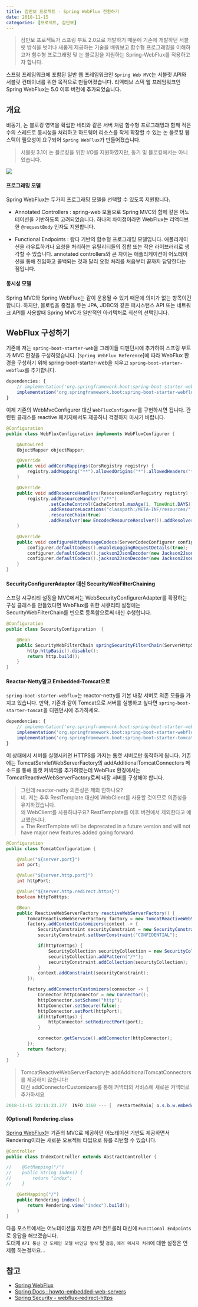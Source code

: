 ```yaml
---
title: 잠만보 프로젝트 - Spring WebFlux 전환하기
date: 2018-11-15
categories: [프로젝트, 잠만보]
---
```


> 잠만보 프로젝트가 스프링 부트 2.0으로 개발하기 때문에 기존에 개발하던 서블릿 방식을 벗어나 새롭게 제공하는 기술을 배워보고 함수형 프로그래밍을 이해하고자 함수형 프로그래밍 및 논 블로킹을 지원하는 Spring-WebFlux를 적용하고자 합니다.  

스프링 프레임워크에 포함된 일반 웹 프레임워크인 `Spring Web MVC`는 서블릿 API와 서블릿 컨테이너를 위한 목적으로 만들어졌습니다. 리액티브 스택 웹 프레임워크인 Spring WebFlux는 5.0 이후 버전에 추가되었습니다.  

## 개요  
비동기, 논 블로킹 영역을 확립한 네티와 같은 서버 처럼 함수형 프로그래밍과 함께 적은 수의 스레드로 동시성을 처리하고 하드웨어 리소스를 작게 확장할 수 있는 논 블로킹 웹 스택이 필요성이 요구되어 `Spring WebFlux`가 만들어졌습니다.  

> 서블릿 3.1이 논 블로킹을 위한 I/O를 지원하였지만, 동기 및 블로킹에서는 아니었습니다.  

![](https://spring.io/img/homepage/diagram-boot-reactor.svg)  

#### 프로그래밍 모델  
Spring WebFlux는 두가지 프로그래밍 모델을 선택할 수 있도록 지원합니다.  

- Annotated Controllers : spring-web 모듈으로 Spring MVC와 함께 같은 어노테이션을 기반하도록 고려되었습니다. 하나의 차이점이라면 WebFlux는 리액티브한 `@requestBody` 인자도 지원합니다.  

- Functional Endpoints : 람다 기반의 함수형 프로그래밍 모델입니다. 애플리케이션을 라우트하거나 요청을 처리하는 유틸리티들의 집합 또는 작은 라이브러리로 생각할 수 있습니다. annotated controllers와 큰 차이는 애플리케이션이 어노테이션을 통해 진입하고 콜백되는 것과 달리 요청 처리를 처음부터 끝까지 담당한다는 점입니다.  

#### 동시성 모델  
Spring MVC와 Spring WebFlux는 같이 운용될 수 있기 때문에 의미가 없는 항목이긴 합니다. 하지만, 블로킹을 중점을 두는 JPA, JDBC와 같은 퍼시스턴스 API 또는 네트워크 API를 사용할때 Spring MVC가 일반적인 아키텍처로 최선의 선택입니다.

## WebFlux 구성하기  
기존에 저는 `spring-boot-starter-web`을 그레이들 디펜던시에 추가하여 스프링 부트가 MVC 환경을 구성하였습니다. [`Spring WebFlux Reference`]에 따라 WebFlux 환경을 구성하기 위해 spring-boot-starter-web을 지우고 `spring-boot-starter-webflux`를 추가합니다.  

```js
dependencies: {
    // implementation('org.springframework.boot:spring-boot-starter-web')
    implementation('org.springframework.boot:spring-boot-starter-webflux')
}
```

이제 기존의 WebMvcConfigurer 대신 `WebFluxConfigurer`를 구현하시면 됩니다. 관련된 클래스를 reactive 패키지에서도 제공하니 걱정하지 마시기 바랍니다.  

```java  
@Configuration
public class WebFluxConfiguration implements WebFluxConfigurer {

    @Autowired
    ObjectMapper objectMapper;

    @Override
    public void addCorsMappings(CorsRegistry registry) {
        registry.addMapping("**").allowedOrigins("*").allowedHeaders("*").allowedMethods("*");
    }

    @Override
    public void addResourceHandlers(ResourceHandlerRegistry registry) {
        registry.addResourceHandler("/**")
                .setCacheControl(CacheControl.maxAge(1, TimeUnit.DAYS))
                .addResourceLocations("classpath:/META-INF/resources/", "classpath:/resources/", "classpath:/static/")
                .resourceChain(true)
                .addResolver(new EncodedResourceResolver()).addResolver(new PathResourceResolver());
    }

    @Override
    public void configureHttpMessageCodecs(ServerCodecConfigurer configurer) {
        configurer.defaultCodecs().enableLoggingRequestDetails(true);
        configurer.defaultCodecs().jackson2JsonEncoder(new Jackson2JsonEncoder(objectMapper));
        configurer.defaultCodecs().jackson2JsonDecoder(new Jackson2JsonDecoder(objectMapper));
    }
}
```

#### SecurityConfigurerAdaptor 대신 SecurityWebFilterChaining  
스프링 시큐리티 설정을 MVC에서는 WebSecurityConfigurerAdapter를 확장하는 구성 클래스를 만들었다면 WebFlux를 위한 시큐리티 설정에는 SecurityWebFilterChain를 빈으로 등록함으로써 대신 수행합니다.  

```java  
@Configuration
public class SecurityConfiguration  {

    @Bean
    public SecurityWebFilterChain springSecurityFilterChain(ServerHttpSecurity http) {
        http.httpBasic().disable();
        return http.build();
    }
}
```

#### Reactor-Netty말고 Embedded-Tomcat으로  
`spring-boot-starter-webflux`는 reactor-netty를 기본 내장 서버로 의존 모듈을 가지고 있습니다. 만약, 기존과 같이 Tomcat으로 서버를 실행하고 싶다면 `spring-boot-starter-tomcat`을 디펜던시에 추가하세요.  

```js  
dependencies: {
    // implementation('org.springframework.boot:spring-boot-starter-web')
    implementation('org.springframework.boot:spring-boot-starter-webflux')
    implementation('org.springframework.boot:spring-boot-starter-tomcat')
}
```

이 상태에서 서버를 실행시키면 HTTPS를 가지는 톰캣 서버로만 동작하게 됩니다. 기존에는 TomcatServletWebServerFactory의 addAdditionalTomcatConnectors 메소드를 통해 톰캣 커넥터를 추가하였는데 WebFlux 환경에서는 TomcatReactiveWebServerFactory로써 내장 서버를 구성해야 합니다.  

> 그런데 reactor-netty 의존성은 제외 안하나요?  
> 네. 저는 추후 RestTemplate 대신에 WebClient를 사용할 것이므로 의존성을 유지하겠습니다.  
> 왜 WebClient를 사용하냐구요? RestTemplate를 이후 버전에서 제외한다고 예고했습니다.  
> = The RestTemplate will be deprecated in a future version and will not have major new features added going forward.

```java  
@Configuration
public class TomcatConfiguration {

    @Value("${server.port}")
    int port;

    @Value("${server.http.port}")
    int httpPort;

    @Value("${server.http.redirect.https}")
    boolean httpToHttps;

    @Bean
    public ReactiveWebServerFactory reactiveWebServerFactory() {
        TomcatReactiveWebServerFactory factory = new TomcatReactiveWebServerFactory();
        factory.addContextCustomizers(context -> {
            SecurityConstraint securityConstraint = new SecurityConstraint();
            securityConstraint.setUserConstraint("CONFIDENTIAL");

            if(httpToHttps) {
                SecurityCollection securityCollection = new SecurityCollection();
                securityCollection.addPattern("/*");
                securityConstraint.addCollection(securityCollection);
            }
            context.addConstraint(securityConstraint);
        });

        factory.addConnectorCustomizers(connector -> {
            Connector httpConnector = new Connector();
            httpConnector.setScheme("http");
            httpConnector.setSecure(false);
            httpConnector.setPort(httpPort);
            if(httpToHttps) {
                httpConnector.setRedirectPort(port);
            }

            connector.getService().addConnector(httpConnector);
        });
        return factory;
    }
}
```

> TomcatReactiveWebServerFactory는 addAdditionalTomcatConnectors를 제공하지 않습니다!  
> 대신 addConnectorCustomizers를 통해 커넥터의 서비스에 새로운 커넥터로 추가하세요  

```java  
2018-11-15 22:11:23.377  INFO 3360 --- [  restartedMain] o.s.b.w.embedded.tomcat.TomcatWebServer  : Tomcat started on port(s): 9443 (https) 9000 (http) with context path ''
```

#### (Optional) Rendering.class  
[Spring WebFlux](https://docs.spring.io/spring/docs/current/spring-framework-reference/web-reactive.html#webflux-resulthandling)는 기존의 MVC로 제공하던 어노테이션 기반도 제공하면서 Rendering이라는 새로운 오브젝트 타입으로 뷰를 리턴할 수 있습니다.

```java  
@Controller
public class IndexController extends AbstractController {

//    @GetMapping("/")
//    public String index() {
//        return "index";
//    }

    @GetMapping("/")
    public Rendering index() {
        return Rendering.view("index").build();
    }
}
```

다음 포스트에서는 어노테이션을 지정한 API 컨트롤러 대신에 `Functional Endpoints`로 응답을 해보겠습니다.  
도대체 `API 통신 간 도메인 모델 바인딩 방식` 및 `검증`, `에러 메시지 처리`에 대한 설정은 언제쯤 하는걸까요...

## 참고  
- [Spring WebFlux](https://docs.spring.io/spring/docs/current/spring-framework-reference/web-reactive.html#webflux)  
- [Spring Docs : howto-embedded-web-servers](https://docs.spring.io/spring-boot/docs/current/reference/html/howto-embedded-web-servers.html#howto-configure-webserver)  
- [Spring Security - webflux-redirect-https](https://docs.spring.io/spring-security/site/docs/current/reference/html5/#webflux-redirect-https)  
